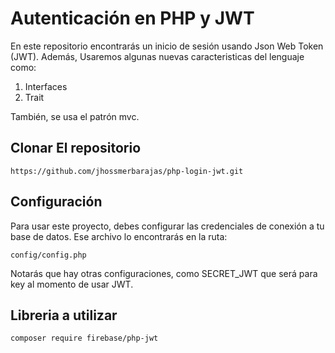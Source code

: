 # Autenticación en PHP y JWT
<p>
	En este repositorio encontrarás un inicio de sesión usando Json Web Token (JWT). Además, Usaremos algunas nuevas caracteristicas
	del lenguaje como:
</p>
<ol>
	<li> Interfaces </li>
	<li> Trait </li>
</ol>
<p>
	También, se usa el patrón mvc.
</p>

## Clonar El repositorio

```
https://github.com/jhossmerbarajas/php-login-jwt.git
```

## Configuración
<p>
	Para usar este proyecto, debes configurar las credenciales de conexión a tu base de datos. Ese archivo lo encontrarás en la ruta:
</p>

```
config/config.php
```

<p>
	Notarás que hay otras configuraciones, como SECRET_JWT que será para key al momento de usar JWT.
</p>

## Libreria a utilizar

```
composer require firebase/php-jwt
```
